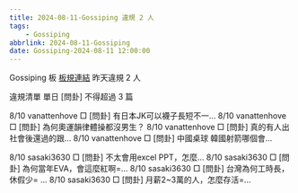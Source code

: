 ```yaml
---
title: 2024-08-11-Gossiping 違規 2 人
tags:
    - Gossiping
abbrlink: 2024-08-11-Gossiping
date: Gossiping-2024-08-11 12:00:00
---
```

Gossiping 板 [板規連結](https://www.ptt.cc/bbs/Gossiping/M.1637425085.A.07D.html)
昨天違規 2 人
<!-- more -->

違規清單
單日 [問卦] 不得超過 3 篇

8/10 vanattenhove □ [問卦] 有日本JK可以襪子長短不一…
8/10 vanattenhove □ [問卦] 為何奧運韻律體操都沒男生？
8/10 vanattenhove □ [問卦] 真的有人出社會後還過的跟…
8/10 vanattenhove □ [問卦] 中國桌球 韓國射箭哪個會…

8/10 sasaki3630 □ [問卦] 不太會用excel PPT，怎麼…
8/10 sasaki3630 □ [問卦] 為何當年EVA，會這麼紅啊=…
8/10 sasaki3630 □ [問卦] 台灣為何工時長，休假少= …
8/10 sasaki3630 □ [問卦] 月薪2~3萬的人，怎麼存活=…